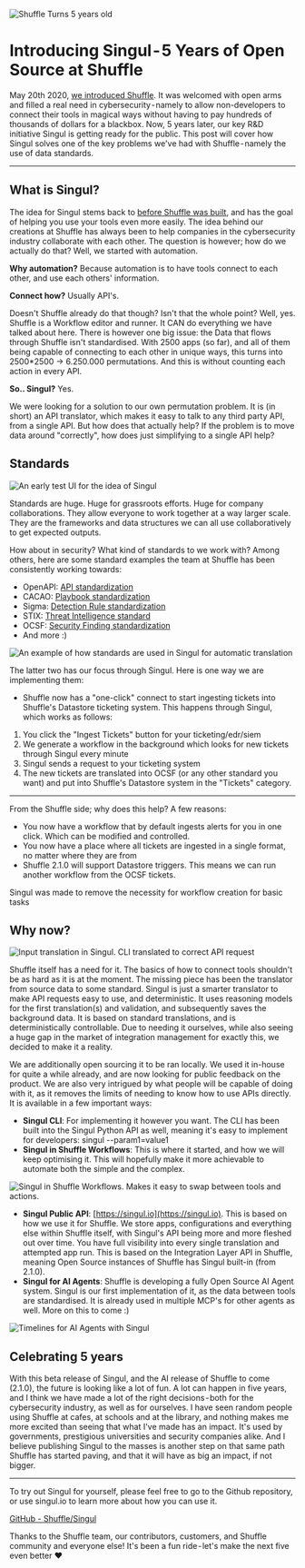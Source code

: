 ![Shuffle Turns 5 years old](https://github.com/user-attachments/assets/15c8f9dd-ede6-4458-adc7-8e6783de4354)

# Introducing Singul - 5 Years of Open Source at Shuffle
May 20th 2020, [we introduced Shuffle](https://medium.com/shuffle-automation/introducing-shuffle-an-open-source-soar-platform-part-1-58a529de7d12). It was welcomed with open arms and filled a real need in cybersecurity - namely to allow non-developers to connect their tools in magical ways without having to pay hundreds of thousands of dollars for a blackbox. Now, 5 years later, our key R&D initiative Singul is getting ready for the public. This post will cover how Singul solves one of the key problems we've had with Shuffle - namely the use of data standards. 

---

## What is Singul?
The idea for Singul stems back to [before Shuffle was built](https://github.com/Shuffle/shuffle-shared/blob/3f630b0bd668c56c1d4f7d0e4d3593c5fcc864da/structs.go#L743), and has the goal of helping you use your tools even more easily. The idea behind our creations at Shuffle has always been to help companies in the cybersecurity industry collaborate with each other. The question is however; how do we actually do that? Well, we started with automation. 

**Why automation?** Because automation is to have tools connect to each other, and use each others' information. 

**Connect how?** Usually API's.

Doesn't Shuffle already do that though? Isn't that the whole point? Well, yes. Shuffle is a Workflow editor and runner. It CAN do everything we have talked about here. There is however one big issue: the Data that flows through Shuffle isn't standardised. With 2500 apps (so far), and all of them being capable of connecting to each other in unique ways, this turns into 2500*2500 -> 6.250.000 permutations. And this is without counting each action in every API. 

**So.. Singul?** Yes. 

We were looking for a solution to our own permutation problem. It is (in short) an API translator, which makes it easy to talk to any third party API, from a single API. But how does that actually help? If the problem is to move data around "correctly", how does just simplifying to a single API help? 

## Standards

![An early test UI for the idea of Singul](https://github.com/user-attachments/assets/b8a5a8ca-75a7-48fd-a627-138a5ef0d64b)

Standards are huge. Huge for grassroots efforts. Huge for company collaborations. They allow everyone to work together at a way larger scale. They are the frameworks and data structures we can all use collaboratively to get expected outputs. 

How about in security? What kind of standards to we work with? Among others, here are some standard examples the team at Shuffle has been consistently working towards:

* OpenAPI: [API standardization](https://shuffler.io/apps?tab=all_apps)
* CACAO: [Playbook standardization](https://github.com/shuffle/cacao)
* Sigma: [Detection Rule standardization](https://shuffler.io/docs/extensions#detection-manager)
* STIX: [Threat Intelligence standard](https://github.com/Shuffle/standards/tree/main/translation_standards)
* OCSF: [Security Finding standardization](https://github.com/Shuffle/standards/tree/main/translation_standards)
* And more :)

![An example of how standards are used in Singul for automatic translation](https://github.com/user-attachments/assets/7edd57d7-ac4c-4b3b-8ac2-8dc062331487)

The latter two has our focus through Singul. Here is one way we are implementing them:

* Shuffle now has a "one-click" connect to start ingesting tickets into Shuffle's Datastore ticketing system. This happens through Singul, which works as follows:

1. You click the "Ingest Tickets" button for your ticketing/edr/siem
2. We generate a workflow in the background which looks for new tickets through Singul every minute
3. Singul sends a request to your ticketing system
4. The new tickets are translated into OCSF (or any other standard you want) and put into Shuffle's Datastore system in the "Tickets" category.

---

From the Shuffle side; why does this help? A few reasons: 
* You now have a workflow that by default ingests alerts for you in one click. Which can be modified and controlled. 
* You now have a place where all tickets are ingested in a single format, no matter where they are from
* Shuffle 2.1.0 will support Datastore triggers. This means we can run another workflow from the OCSF tickets. 

Singul was made to remove the necessity for workflow creation for basic tasks

## Why now?

![Input translation in Singul. CLI translated to correct API request](https://github.com/user-attachments/assets/793b895c-eeee-4a1a-b8d3-14d7c4587e98)

Shuffle itself has a need for it. The basics of how to connect tools shouldn't be as hard as it is at the moment. The missing piece has been the translator from source data to some standard. Singul is just a smarter translator to make API requests easy to use, and deterministic. It uses reasoning models for the first translation(s) and validation, and subsequently saves the background data. It is based on standard translations, and is deterministically controllable. Due to needing it ourselves, while also seeing a huge gap in the market of integration management for exactly this, we decided to make it a reality. 

We are additionally open sourcing it to be ran locally. We used it in-house for quite a while already, and are now looking for public feedback on the product. We are also very intrigued by what people will be capable of doing with it, as it removes the limits of needing to know how to use APIs directly. It is available in a few important ways:

* **Singul CLI**: For implementing it however you want. The CLI has been built into the Singul Python API as well, meaning it's easy to implement for developers: singul <action> <app> --param1=value1
* **Singul in Shuffle Workflows**: This is where it started, and how we will keep optimising it. This will hopefully make it more achievable to automate both the simple and the complex. 

![Singul in Shuffle Workflows. Makes it easy to swap between tools and actions.](https://github.com/user-attachments/assets/222e82cc-4054-4a25-8221-33ed082581d6)

* **Singul Public API**: [https://singul.io](https://singul.io). This is based on how we use it for Shuffle. We store apps, configurations and everything else within Shuffle itself, with Singul's API being more and more fleshed out over time. You have full visibility into every single translation and attempted app run. This is based on the Integration Layer API in Shuffle, meaning Open Source instances of Shuffle has Singul built-in (from 2.1.0). 
* **Singul for AI Agents**: Shuffle is developing a fully Open Source AI Agent system. Singul is our first implementation of it, as the data between tools are standardised. It is already used in multiple MCP's for other agents as well. More on this to come :)

![Timelines for AI Agents with Singul](https://github.com/user-attachments/assets/cdac4e33-1cc9-4fb3-8888-ec9ab9e183d9)

## Celebrating 5 years

With this beta release of Singul, and the AI release of Shuffle to come (2.1.0), the future is looking like a lot of fun. A lot can happen in five years, and I think we have made a lot of the right decisions - both for the cybersecurity industry, as well as for ourselves. I have seen random people using Shuffle at cafes, at schools and at the library, and nothing makes me more excited than seeing that what I've made has an impact. It's used by governments, prestigious universities and security companies alike. And I believe publishing Singul to the masses is another step on that same path Shuffle has started paving, and that it will have as big an impact, if not bigger.

---

To try out Singul for yourself, please feel free to go to the Github repository, or use singul.io to learn more about how you can use it.

[GitHub - Shuffle/Singul](https://github.com/shuffle/singul)

Thanks to the Shuffle team, our contributors, customers, and Shuffle community and everyone else! It's been a fun ride - let's make the next five even better ❤
